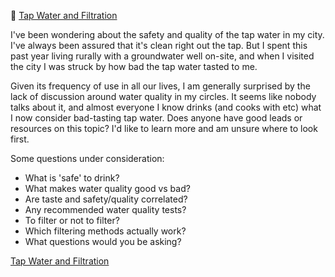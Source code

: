 📝 [Tap Water and Filtration](https://www.lesswrong.com/posts/tYqgzyFurJqdbkWcJ/tap-water-and-filtration)

I've been wondering about the safety and quality of the tap water in my city. I've always been assured that it's clean right out the tap. But I spent this past year living rurally with a groundwater well on-site, and when I visited the city I was struck by how bad the tap water tasted to me.

Given its frequency of use in all our lives, I am generally surprised by the lack of discussion around water quality in my circles. It seems like nobody talks about it, and almost everyone I know drinks (and cooks with etc) what I now consider bad-tasting tap water. Does anyone have good leads or resources on this topic? I'd like to learn more and am unsure where to look first.

Some questions under consideration:

- What is 'safe' to drink?
- What makes water quality good vs bad?
- Are taste and safety/quality correlated?
- Any recommended water quality tests?
- To filter or not to filter?
- Which filtering methods actually work?
- What questions would you be asking?

[Tap Water and Filtration](https://www.lesswrong.com/posts/tYqgzyFurJqdbkWcJ/tap-water-and-filtration)
